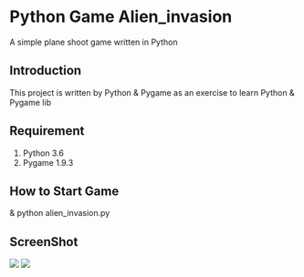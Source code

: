 # Python Game Alien_invasion
A simple plane shoot game written in Python
## Introduction
This project is written by Python & Pygame as an exercise to learn Python & Pygame lib
## Requirement
1. Python 3.6
2. Pygame 1.9.3
## How to Start Game
& python alien_invasion.py
## ScreenShot
![](https://raw.githubusercontent.com/samnew/alien_invasion/master/screenshots/screenshot_1.png)
![](https://raw.githubusercontent.com/samnew/alien_invasion/master/screenshots/screenshot_2.png)